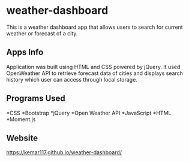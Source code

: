 # weather-dashboard

This is a weather dashboard app that allows users to search for current weather or forecast of a city.

## Apps Info

Application was built using HTML and CSS powered by jQuery.  It used OpenWeather API to retrieve forecast data of cities and displays search history which user can access through local storage.

## Programs Used 

*CSS 
*Bootstrap
*jQuery
*Open Weather API
*JavaScript
*HTML
*Moment.js

## Website

https://kemar117.github.io/weather-dashboard/
